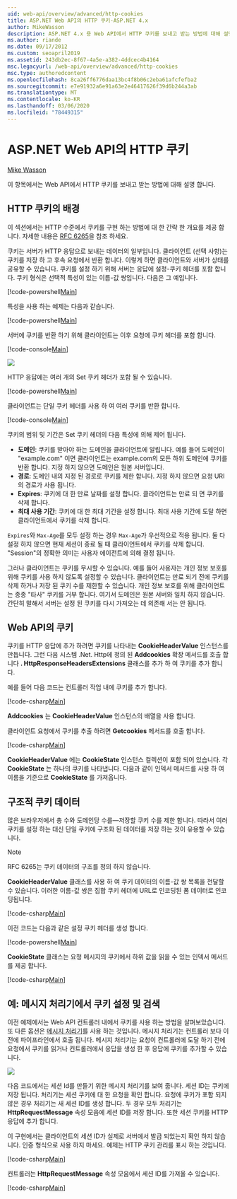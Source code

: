 ```yaml
---
uid: web-api/overview/advanced/http-cookies
title: ASP.NET Web API의 HTTP 쿠키-ASP.NET 4.x
author: MikeWasson
description: ASP.NET 4.x 용 Web API에서 HTTP 쿠키를 보내고 받는 방법에 대해 설명 합니다.
ms.author: riande
ms.date: 09/17/2012
ms.custom: seoapril2019
ms.assetid: 243db2ec-8f67-4a5e-a382-4ddcec4b4164
msc.legacyurl: /web-api/overview/advanced/http-cookies
msc.type: authoredcontent
ms.openlocfilehash: 8ca26ff6776daa13bc4f8b06c2eba61afcfefba2
ms.sourcegitcommit: e7e91932a6e91a63e2e46417626f39d6b244a3ab
ms.translationtype: MT
ms.contentlocale: ko-KR
ms.lasthandoff: 03/06/2020
ms.locfileid: "78449315"
---
```

# <a name="http-cookies-in-aspnet-web-api"></a>ASP.NET Web API의 HTTP 쿠키

[Mike Wasson](https://github.com/MikeWasson)

이 항목에서는 Web API에서 HTTP 쿠키를 보내고 받는 방법에 대해 설명 합니다.

## <a name="background-on-http-cookies"></a>HTTP 쿠키의 배경

이 섹션에서는 HTTP 수준에서 쿠키를 구현 하는 방법에 대 한 간략 한 개요를 제공 합니다. 자세한 내용은 [RFC 6265](http://tools.ietf.org/html/rfc6265)을 참조 하세요.

쿠키는 서버가 HTTP 응답으로 보내는 데이터의 일부입니다. 클라이언트 (선택 사항)는 쿠키를 저장 하 고 후속 요청에서 반환 합니다. 이렇게 하면 클라이언트와 서버가 상태를 공유할 수 있습니다. 쿠키를 설정 하기 위해 서버는 응답에 설정-쿠키 헤더를 포함 합니다. 쿠키 형식은 선택적 특성이 있는 이름-값 쌍입니다. 다음은 그 예입니다.

[!code-powershell[Main](http-cookies/samples/sample1.ps1)]

특성을 사용 하는 예제는 다음과 같습니다.

[!code-powershell[Main](http-cookies/samples/sample2.ps1)]

서버에 쿠키를 반환 하기 위해 클라이언트는 이후 요청에 쿠키 헤더를 포함 합니다.

[!code-console[Main](http-cookies/samples/sample3.cmd)]

![](http-cookies/_static/image1.png)

HTTP 응답에는 여러 개의 Set 쿠키 헤더가 포함 될 수 있습니다.

[!code-powershell[Main](http-cookies/samples/sample4.ps1)]

클라이언트는 단일 쿠키 헤더를 사용 하 여 여러 쿠키를 반환 합니다.

[!code-console[Main](http-cookies/samples/sample5.cmd)]

쿠키의 범위 및 기간은 Set 쿠키 헤더의 다음 특성에 의해 제어 됩니다.

- **도메인**: 쿠키를 받아야 하는 도메인을 클라이언트에 알립니다. 예를 들어 도메인이 "example.com" 이면 클라이언트는 example.com의 모든 하위 도메인에 쿠키를 반환 합니다. 지정 하지 않으면 도메인은 원본 서버입니다.
- **경로**: 도메인 내의 지정 된 경로로 쿠키를 제한 합니다. 지정 하지 않으면 요청 URI의 경로가 사용 됩니다.
- **Expires**: 쿠키에 대 한 만료 날짜를 설정 합니다. 클라이언트는 만료 되 면 쿠키를 삭제 합니다.
- **최대 사용 기간**: 쿠키에 대 한 최대 기간을 설정 합니다. 최대 사용 기간에 도달 하면 클라이언트에서 쿠키를 삭제 합니다.

`Expires`와 `Max-Age`를 모두 설정 하는 경우 `Max-Age`가 우선적으로 적용 됩니다. 둘 다 설정 하지 않으면 현재 세션이 종료 될 때 클라이언트에서 쿠키를 삭제 합니다. "Session"의 정확한 의미는 사용자 에이전트에 의해 결정 됩니다.

그러나 클라이언트는 쿠키를 무시할 수 있습니다. 예를 들어 사용자는 개인 정보 보호를 위해 쿠키를 사용 하지 않도록 설정할 수 있습니다. 클라이언트는 만료 되기 전에 쿠키를 삭제 하거나 저장 된 쿠키 수를 제한할 수 있습니다. 개인 정보 보호를 위해 클라이언트는 종종 "타사" 쿠키를 거부 합니다. 여기서 도메인은 원본 서버와 일치 하지 않습니다. 간단히 말해서 서버는 설정 된 쿠키를 다시 가져오는 데 의존해 서는 안 됩니다.

## <a name="cookies-in-web-api"></a>Web API의 쿠키

쿠키를 HTTP 응답에 추가 하려면 쿠키를 나타내는 **CookieHeaderValue** 인스턴스를 만듭니다. 그런 다음 시스템 .Net. Http에 정의 된 **Addcookies** 확장 메서드를 호출 합니다 **. HttpResponseHeadersExtensions** 클래스를 추가 하 여 쿠키를 추가 합니다.

예를 들어 다음 코드는 컨트롤러 작업 내에 쿠키를 추가 합니다.

[!code-csharp[Main](http-cookies/samples/sample6.cs)]

**Addcookies** 는 **CookieHeaderValue** 인스턴스의 배열을 사용 합니다.

클라이언트 요청에서 쿠키를 추출 하려면 **Getcookies** 메서드를 호출 합니다.

[!code-csharp[Main](http-cookies/samples/sample7.cs)]

**CookieHeaderValue** 에는 **CookieState** 인스턴스 컬렉션이 포함 되어 있습니다. 각 **CookieState** 는 하나의 쿠키를 나타냅니다. 다음과 같이 인덱서 메서드를 사용 하 여 이름을 기준으로 **CookieState** 를 가져옵니다.

## <a name="structured-cookie-data"></a>구조적 쿠키 데이터

많은 브라우저에서 총 수와 도메인당 수를&#8212;저장할 쿠키 수를 제한 합니다. 따라서 여러 쿠키를 설정 하는 대신 단일 쿠키에 구조화 된 데이터를 저장 하는 것이 유용할 수 있습니다.

> [!NOTE]
> RFC 6265는 쿠키 데이터의 구조를 정의 하지 않습니다.

**CookieHeaderValue** 클래스를 사용 하 여 쿠키 데이터의 이름-값 쌍 목록을 전달할 수 있습니다. 이러한 이름-값 쌍은 집합 쿠키 헤더에 URL로 인코딩된 폼 데이터로 인코딩됩니다.

[!code-csharp[Main](http-cookies/samples/sample8.cs)]

이전 코드는 다음과 같은 설정 쿠키 헤더를 생성 합니다.

[!code-powershell[Main](http-cookies/samples/sample9.ps1)]

**CookieState** 클래스는 요청 메시지의 쿠키에서 하위 값을 읽을 수 있는 인덱서 메서드를 제공 합니다.

[!code-csharp[Main](http-cookies/samples/sample10.cs)]

## <a name="example-set-and-retrieve-cookies-in-a-message-handler"></a>예: 메시지 처리기에서 쿠키 설정 및 검색

이전 예제에서는 Web API 컨트롤러 내에서 쿠키를 사용 하는 방법을 살펴보았습니다. 또 다른 옵션은 [메시지 처리기](http-message-handlers.md)를 사용 하는 것입니다. 메시지 처리기는 컨트롤러 보다 이전에 파이프라인에서 호출 됩니다. 메시지 처리기는 요청이 컨트롤러에 도달 하기 전에 요청에서 쿠키를 읽거나 컨트롤러에서 응답을 생성 한 후 응답에 쿠키를 추가할 수 있습니다.

![](http-cookies/_static/image2.png)

다음 코드에서는 세션 Id를 만들기 위한 메시지 처리기를 보여 줍니다. 세션 ID는 쿠키에 저장 됩니다. 처리기는 세션 쿠키에 대 한 요청을 확인 합니다. 요청에 쿠키가 포함 되지 않은 경우 처리기는 새 세션 ID를 생성 합니다. 두 경우 모두 처리기는 **HttpRequestMessage** 속성 모음에 세션 ID를 저장 합니다. 또한 세션 쿠키를 HTTP 응답에 추가 합니다.

이 구현에서는 클라이언트의 세션 ID가 실제로 서버에서 발급 되었는지 확인 하지 않습니다. 인증 형식으로 사용 하지 마세요. 예제는 HTTP 쿠키 관리를 표시 하는 것입니다.

[!code-csharp[Main](http-cookies/samples/sample11.cs)]

컨트롤러는 **HttpRequestMessage** 속성 모음에서 세션 ID를 가져올 수 있습니다.

[!code-csharp[Main](http-cookies/samples/sample12.cs)]
